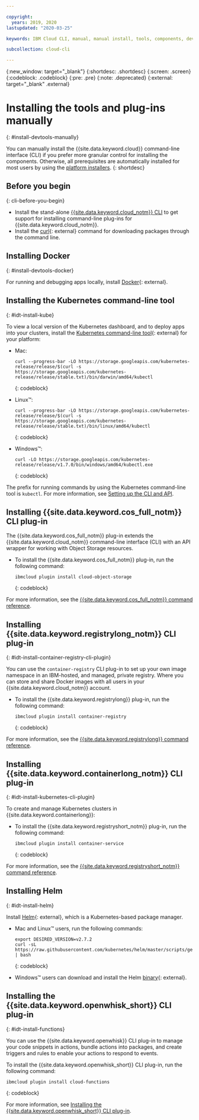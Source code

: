 ```yaml
---

copyright:
  years: 2019, 2020
lastupdated: "2020-03-25"

keywords: IBM Cloud CLI, manual, manual install, tools, components, developer tools, ibmcloud cli, ibmcloud, ibmcloud dev, cli, command line, command-line, developer tools, kubernetes, kubectl

subcollection: cloud-cli

---
```


{:new_window: target="_blank"}
{:shortdesc: .shortdesc}
{:screen: .screen}
{:codeblock: .codeblock}
{:pre: .pre}
{:note: .deprecated}
{:external: target="_blank" .external}

# Installing the tools and plug-ins manually
{: #install-devtools-manually}

You can manually install the {{site.data.keyword.cloud}} command-line interface (CLI) if you prefer more granular control for installing the components. Otherwise, all prerequisites are automatically installed for most users by using the [platform installers](/docs/cli?topic=cloud-cli-getting-started#step1-install-idt).
{: shortdesc}

## Before you begin
{: cli-before-you-begin}

* Install the stand-alone [{{site.data.keyword.cloud_notm}} CLI](/docs/cli?topic=cloud-cli-install-ibmcloud-cli#install-ibmcloud-cli) to get support for installing command-line plug-ins for {{site.data.keyword.cloud_notm}}.
* Install the [curl](https://curl.haxx.se/download.html){: external} command for downloading packages through the command line.

## Installing Docker
{: #install-devtools-docker}

For running and debugging apps locally, install [Docker](https://www.docker.com/get-started){: external}.

## Installing the Kubernetes command-line tool
{: #idt-install-kube}

To view a local version of the Kubernetes dashboard, and to deploy apps into your clusters, install the [Kubernetes command-line tool](https://kubernetes.io/docs/tasks/tools/install-kubectl/){: external} for your platform:

* Mac:
  ```
  curl --progress-bar -LO https://storage.googleapis.com/kubernetes-release/release/$(curl -s https://storage.googleapis.com/kubernetes-release/release/stable.txt)/bin/darwin/amd64/kubectl
  ```
  {: codeblock}

* Linux&trade;:
  ```
  curl --progress-bar -LO https://storage.googleapis.com/kubernetes-release/release/$(curl -s https://storage.googleapis.com/kubernetes-release/release/stable.txt)/bin/linux/amd64/kubectl
  ```
  {: codeblock}

* Windows&trade;:
  ```
  curl -LO https://storage.googleapis.com/kubernetes-release/release/v1.7.0/bin/windows/amd64/kubectl.exe
  ```
  {: codeblock}

The prefix for running commands by using the Kubernetes command-line tool is `kubectl`. For more information, see [Setting up the CLI and API](/docs/containers?topic=containers-cs_cli_install).

## Installing {{site.data.keyword.cos_full_notm}} CLI plug-in

The {{site.data.keyword.cos_full_notm}} plug-in extends the {{site.data.keyword.cloud_notm}} command-line interface (CLI) with an API wrapper for working with Object Storage resources.

* To install the {{site.data.keyword.cos_full_notm}} plug-in, run the following command:
  ```
  ibmcloud plugin install cloud-object-storage
  ```
  {: codeblock}

For more information, see the [{{site.data.keyword.cos_full_notm}} command reference](/docs/cloud-object-storage-cli-plugin?topic=cloud-object-storage-cli-ic-cos-cli).

## Installing {{site.data.keyword.registrylong_notm}} CLI plug-in
{: #idt-install-container-registry-cli-plugin}

You can use the `container-registry` CLI plug-in to set up your own image namespace in an IBM-hosted, and managed, private registry. Where you can store and share Docker images with all users in your {{site.data.keyword.cloud_notm}} account.

* To install the {{site.data.keyword.registrylong}} plug-in, run the following command:
  ```
  ibmcloud plugin install container-registry
  ```
  {: codeblock}

For more information, see the [{{site.data.keyword.registrylong}} command reference](/docs/services/Registry?topic=container-registry-cli-plugin-containerregcli).

## Installing {{site.data.keyword.containerlong_notm}} CLI plug-in
{: #idt-install-kubernetes-cli-plugin}

To create and manage Kubernetes clusters in {{site.data.keyword.containerlong}}:

* To install the {{site.data.keyword.registryshort_notm}} plug-in, run the following command:
  ```
  ibmcloud plugin install container-service
  ```
  {: codeblock}

For more information, see the [{{site.data.keyword.registryshort_notm}} command reference](/docs/containers?topic=containers-cli-plugin-kubernetes-service-cli).

## Installing Helm
{: #idt-install-helm}

Install [Helm](https://helm.sh/docs/){: external}, which is a Kubernetes-based package manager.

* Mac and Linux&trade; users, run the following commands:
  ```
  export DESIRED_VERSION=v2.7.2
  curl -sL https://raw.githubusercontent.com/kubernetes/helm/master/scripts/get | bash
  ```
  {: codeblock}

* Windows&trade; users can download and install the Helm [binary](https://github.com/helm/helm/releases/tag/v2.7.2){: external}.

## Installing the {{site.data.keyword.openwhisk_short}} CLI plug-in
{: #idt-install-functions}

You can use the {{site.data.keyword.openwhisk}} CLI plug-in to manage your code snippets in actions, bundle actions into packages, and create triggers and rules to enable your actions to respond to events.

To install the {{site.data.keyword.openwhisk_short}} CLI plug-in, run the following command:
```
ibmcloud plugin install cloud-functions
```
{: codeblock}

For more information, see [Installing the {{site.data.keyword.openwhisk_short}} CLI plug-in](/docs/openwhisk?topic=cloud-functions-cli_install).

